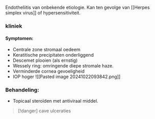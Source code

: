 Endotheliitis van onbekende etiologie.
Kan ten gevolge van [[Herpes simplex virus]] of hypersensitiviteit.

### kliniek
#### Symptomen:
- Centrale zone stromaal oedeem
- Keratitische precipitaten onderliggend
- Descemet plooien (als ernstig)
- Wessely ring: omringende diepe stromale haze.
- Verminderde cornea gevoeligheid
- IOP hoger
![[Pasted image 20241022093842.png]]
### Behandeling:
- Topicaal steroïden met antiviraal middel.

> [!danger] cave ulceraties


